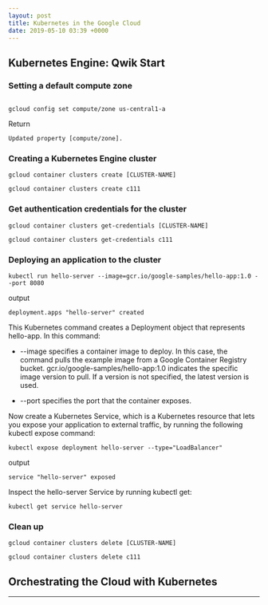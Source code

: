 ```yaml
---
layout: post
title: Kubernetes in the Google Cloud
date: 2019-05-10 03:39 +0000
---
```


## Kubernetes Engine: Qwik Start
### Setting a default compute zone

```

gcloud config set compute/zone us-central1-a
```

Return 
```
Updated property [compute/zone].
```

### Creating a Kubernetes Engine cluster

```
gcloud container clusters create [CLUSTER-NAME]
```

```
gcloud container clusters create c111
```


### Get authentication credentials for the cluster


```
gcloud container clusters get-credentials [CLUSTER-NAME]

```



```
gcloud container clusters get-credentials c111

```


### Deploying an application to the cluster

```
kubectl run hello-server --image=gcr.io/google-samples/hello-app:1.0 --port 8080
```


output 
```
deployment.apps "hello-server" created
```

This Kubernetes command creates a Deployment object that represents hello-app. In this command:

* --image specifies a container image to deploy. In this case, the command pulls the example image from a Google Container Registry bucket. gcr.io/google-samples/hello-app:1.0 indicates the specific image version to pull. If a version is not specified, the latest version is used.

* --port specifies the port that the container exposes.

Now create a Kubernetes Service, which is a Kubernetes resource that lets you expose your application to external traffic, by running the following kubectl expose command:

```
kubectl expose deployment hello-server --type="LoadBalancer"
```

output

```
service "hello-server" exposed
```


Inspect the hello-server Service by running kubectl get:

```
kubectl get service hello-server
```

### Clean up

```
gcloud container clusters delete [CLUSTER-NAME]
```

```
gcloud container clusters delete c111
```
## Orchestrating the Cloud with Kubernetes



---